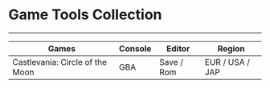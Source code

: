 # Game Tools Collection

---

| Games                           | Console | Editor     | Region          |
| ------------------------------- | ------- | ---------- | --------------- |
| Castlevania: Circle of the Moon | GBA     | Save / Rom | EUR / USA / JAP |
